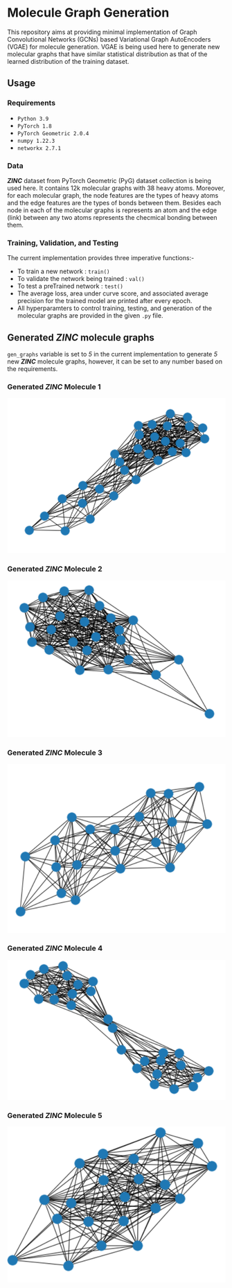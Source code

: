 # Molecule Graph Generation
This repository aims at providing minimal implementation of Graph Convolutional Networks (GCNs) based Variational Graph AutoEncoders (VGAE) for molecule generation. VGAE is being used here to generate new molecular graphs that have similar statistical distribution as that of the learned distribution of the training dataset.
## Usage
### Requirements
- `Python 3.9`
- `PyTorch 1.8`
- `PyTorch Geometric 2.0.4`
- `numpy 1.22.3`
- `networkx 2.7.1`
### Data
***ZINC*** dataset from PyTorch Geometric (PyG) dataset collection is being used here. It contains 12k molecular graphs with 38 heavy atoms. Moreover, for each molecular graph, the node features are the types of heavy atoms and the edge features are the types of bonds between them. Besides each node in each of the molecular graphs is represents an atom and the edge (link) between any two atoms represents the checmical bonding between them.
### Training, Validation, and Testing
The current implementation provides three imperative functions:-
- To train a new network : `train()`
- To validate the network being trained : `val()`
- To test a preTrained network : `test()`
- The average loss, area under curve score, and associated average precision for the trained model are printed after every epoch.
- All hyperparamters to control training, testing, and generation of the molecular graphs are provided in the given `.py` file.
## Generated *ZINC* molecule graphs
`gen_graphs` variable is set to *5* in the current implementation to generate *5* new ***ZINC*** molecule graphs, however, it can be set to any number based on the requirements.
### Generated *ZINC* Molecule 1
![alt text](https://github.com/fork123aniket/Molecule-Graph-Generation/blob/main/Images/1.PNG)
### Generated *ZINC* Molecule 2
![alt text](https://github.com/fork123aniket/Molecule-Graph-Generation/blob/main/Images/2.PNG)
### Generated *ZINC* Molecule 3
![alt text](https://github.com/fork123aniket/Molecule-Graph-Generation/blob/main/Images/3.PNG)
### Generated *ZINC* Molecule 4
![alt text](https://github.com/fork123aniket/Molecule-Graph-Generation/blob/main/Images/4.PNG)
### Generated *ZINC* Molecule 5
![alt text](https://github.com/fork123aniket/Molecule-Graph-Generation/blob/main/Images/5.PNG)
